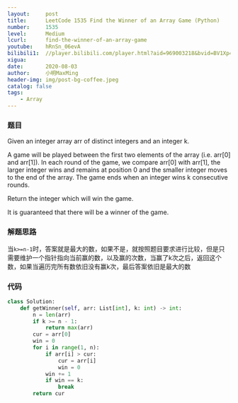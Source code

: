 ```yaml
---
layout:     post
title:      LeetCode 1535 Find the Winner of an Array Game (Python)
number:     1535
level:      Medium
lcurl:      find-the-winner-of-an-array-game
youtube:    hRnSn_06evA
bilibili1:  //player.bilibili.com/player.html?aid=969003218&bvid=BV1Xp4y1i7ey&cid=220267675&page=1
xigua:      
date:       2020-08-03
author:     小明MaxMing
header-img: img/post-bg-coffee.jpeg
catalog: false
tags:
    - Array
---
```


### 题目

Given an integer array arr of distinct integers and an integer k.

A game will be played between the first two elements of the array (i.e. arr[0] and arr[1]). In each round of the game, we compare arr[0] with arr[1], the larger integer wins and remains at position 0 and the smaller integer moves to the end of the array. The game ends when an integer wins k consecutive rounds.

Return the integer which will win the game.

It is guaranteed that there will be a winner of the game.

### 解题思路

当`k>=n-1`时，答案就是最大的数，如果不是，就按照题目要求进行比较，但是只需要维护一个指针指向当前赢的数，以及赢的次数，当赢了k次之后，返回这个数，如果当遍历完所有数依旧没有赢k次，最后答案依旧是最大的数

### 代码
```python
class Solution:
    def getWinner(self, arr: List[int], k: int) -> int:
        n = len(arr)
        if k >= n - 1:
            return max(arr)
        cur = arr[0]
        win = 0
        for i in range(1, n):
            if arr[i] > cur:
                cur = arr[i]
                win = 0
            win += 1
            if win == k:
                break
        return cur
```
